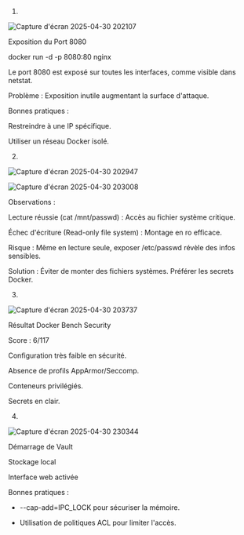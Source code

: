 1)
![Capture d'écran 2025-04-30 202107](https://github.com/user-attachments/assets/d881b567-ab7b-4f5b-a267-4b0bfc5bbbcf)

Exposition du Port 8080 

docker run -d -p 8080:80 nginx

Le port 8080 est exposé sur toutes les interfaces, comme visible dans netstat.

Problème : Exposition inutile augmentant la surface d'attaque.

Bonnes pratiques :

Restreindre à une IP spécifique. 

Utiliser un réseau Docker isolé.


2)
![Capture d'écran 2025-04-30 202947](https://github.com/user-attachments/assets/98e8d698-80f1-4e9b-ac45-9613e9d58326)

![Capture d'écran 2025-04-30 203008](https://github.com/user-attachments/assets/6d44233f-609b-43e3-b273-f8508196e234)

Observations :

Lecture réussie (cat /mnt/passwd) : Accès au fichier système critique.

Échec d'écriture (Read-only file system) : Montage en ro efficace.

Risque : Même en lecture seule, exposer /etc/passwd révèle des infos sensibles.

Solution : Éviter de monter des fichiers systèmes. Préférer les secrets Docker.


3)
![Capture d'écran 2025-04-30 203737](https://github.com/user-attachments/assets/81563665-e469-4f3d-829c-26ba5a4e3952)

Résultat Docker Bench Security

Score : 6/117

Configuration très faible en sécurité.

Absence de profils AppArmor/Seccomp.

Conteneurs privilégiés.

Secrets en clair.


4)
![Capture d'écran 2025-04-30 230344](https://github.com/user-attachments/assets/83f2a452-68b1-4683-8ccc-af86f9c09f86)

Démarrage de Vault

Stockage local

Interface web activée 

Bonnes pratiques :

* --cap-add=IPC_LOCK pour sécuriser la mémoire.
  
* Utilisation de politiques ACL pour limiter l'accès.
